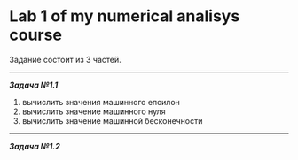 # Lab 1 of my numerical analisys course
Задание состоит из 3 частей.  
***
***Задача №1.1***  

1) вычислить значения машинного епсилон  
2) вычислить значение машинного нуля  
3) вычислить значение машинной бесконечности
***
***Задача №1.2***

